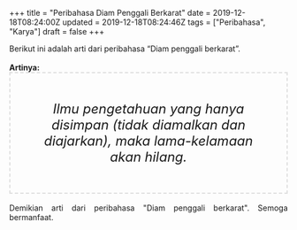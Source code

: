 +++
title = "Peribahasa Diam Penggali Berkarat"
date = 2019-12-18T08:24:00Z
updated = 2019-12-18T08:24:46Z
tags = ["Peribahasa", "Karya"]
draft = false
+++

<div dir="ltr" style="text-align: left;" trbidi="on"><div style="text-align: justify;">Berikut ini adalah arti dari peribahasa “Diam penggali berkarat”.</div><br /><div style="text-align: justify;"><b>Artinya:</b></div><div style="border: 2px dashed #ddd; font-size: 24px; height: auto; margin: 0 auto; padding: 50px; text-align: center; width: auto;"><i>Ilmu pengetahuan yang hanya disimpan (tidak diamalkan dan diajarkan), maka lama-kelamaan akan hilang.</i></div><br /><div style="text-align: justify;">Demikian arti dari peribahasa "Diam penggali berkarat". Semoga bermanfaat.</div></div>

